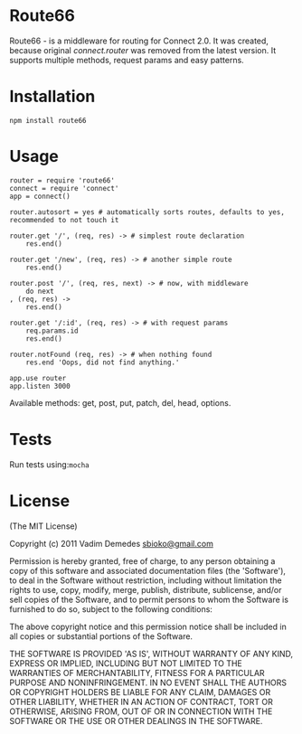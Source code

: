 # Route66

Route66 - is a middleware for routing for Connect 2.0. It was created, because original *connect.router* was removed from the latest version. It supports multiple methods, request params and easy patterns.

# Installation

`npm install route66`

# Usage

```coffee-script
router = require 'route66'
connect = require 'connect'
app = connect()

router.autosort = yes # automatically sorts routes, defaults to yes, recommended to not touch it

router.get '/', (req, res) -> # simplest route declaration
	res.end()
	
router.get '/new', (req, res) -> # another simple route
	res.end()

router.post '/', (req, res, next) -> # now, with middleware
	do next
, (req, res) ->
	res.end()
	
router.get '/:id', (req, res) -> # with request params
	req.params.id
	res.end()

router.notFound (req, res) -> # when nothing found
	res.end 'Oops, did not find anything.'
	
app.use router
app.listen 3000
```

Available methods: get, post, put, patch, del, head, options.

# Tests

Run tests using:`mocha`

# License

(The MIT License)

Copyright (c) 2011 Vadim Demedes sbioko@gmail.com

Permission is hereby granted, free of charge, to any person obtaining a copy of this software and associated documentation files (the 'Software'), to deal in the Software without restriction, including without limitation the rights to use, copy, modify, merge, publish, distribute, sublicense, and/or sell copies of the Software, and to permit persons to whom the Software is furnished to do so, subject to the following conditions:

The above copyright notice and this permission notice shall be included in all copies or substantial portions of the Software.

THE SOFTWARE IS PROVIDED 'AS IS', WITHOUT WARRANTY OF ANY KIND, EXPRESS OR IMPLIED, INCLUDING BUT NOT LIMITED TO THE WARRANTIES OF MERCHANTABILITY, FITNESS FOR A PARTICULAR PURPOSE AND NONINFRINGEMENT. IN NO EVENT SHALL THE AUTHORS OR COPYRIGHT HOLDERS BE LIABLE FOR ANY CLAIM, DAMAGES OR OTHER LIABILITY, WHETHER IN AN ACTION OF CONTRACT, TORT OR OTHERWISE, ARISING FROM, OUT OF OR IN CONNECTION WITH THE SOFTWARE OR THE USE OR OTHER DEALINGS IN THE SOFTWARE.